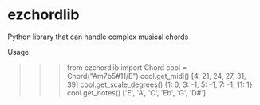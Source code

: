 # ezchordlib
Python library that can handle complex musical chords

Usage:
  >>> from ezchordlib import Chord
  >>> cool = Chord("Am7b5#11/E")
  >>> cool.get_midi()
  [4, 21, 24, 27, 31, 39]
  >>> cool.get_scale_degrees()
  {1: 0, 3: -1, 5: -1, 7: -1, 11: 1}
  >>> cool.get_notes()
  ['E', 'A', 'C', 'Eb', 'G', 'D#']
